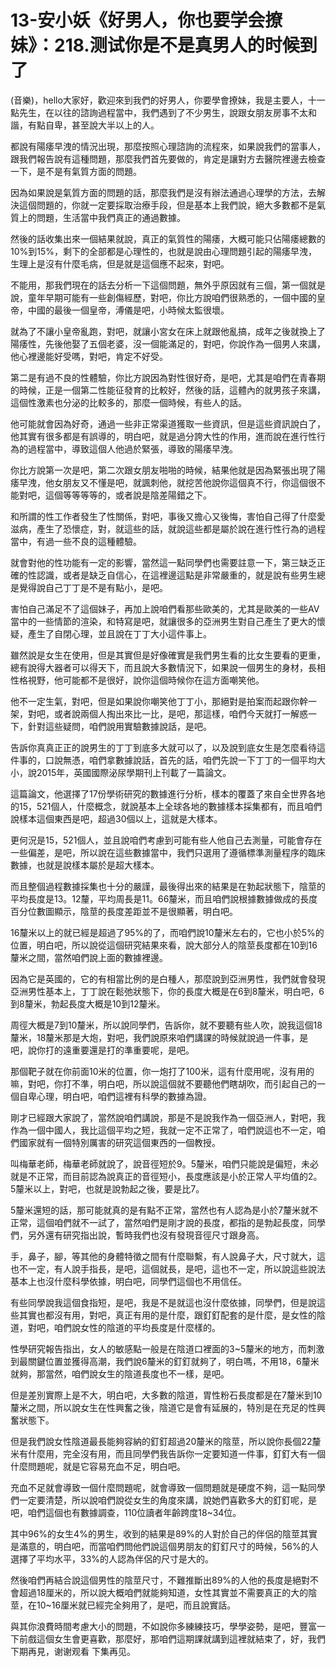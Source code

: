 # 13-安小妖《好男人，你也要学会撩妹》：218.测试你是不是真男人的时候到了

(音樂)，hello大家好，歡迎來到我們的好男人，你要學會撩妹，我是主要人，十一點先生，在以往的諮詢過程當中，我們遇到了不少男生，說跟女朋友房事不太和諧，有點自卑，甚至說大半以上的人。

都說有陽痿早洩的情況出現，那麼按照心理諮詢的流程來，如果說我們的當事人，跟我們報告說有這種問題，那麼我們首先要做的，肯定是讓對方去醫院裡邊去檢查一下，是不是有氣質方面的問題。

因為如果說是氣質方面的問題的話，那麼我們是沒有辦法通過心理學的方法，去解決這個問題的，你就一定要採取治療手段，但是基本上我們說，絕大多數都不是氣質上的問題，生活當中我們真正的通過數據。

然後的話收集出來一個結果就說，真正的氣質性的陽痿，大概可能只佔陽痿總數的10%到15%，剩下的全部都是心理性的，也就是說由心理問題引起的陽痿早洩，生理上是沒有什麼毛病，但是就是這個應不起來，對吧。

不能用，那我們現在的話去分析一下這個問題，無外乎原因就有三個，第一個就是說，童年早期可能有一些創傷經歷，對吧，你比方說咱們很熟悉的，一個中國的皇帝，中國的最後一個皇帝，溥儀是吧，小時候太監很壞。

就為了不讓小皇帝亂跑，對吧，就讓小宮女在床上就跟他亂搞，成年之後就換上了陽痿性，先後他娶了五個老婆，沒一個能滿足的，對吧，你說作為一個男人來講，他心裡邊能好受嗎，對吧，肯定不好受。

第二是有過不良的性體驗，你比方說因為對性很好奇，是吧，尤其是咱們在青春期的時候，正是一個第二性能征發育的比較好，然後的話，這體內的就男孩子來講，這個性激素也分泌的比較多的，那麼一個時候，有些人的話。

他可能就會因為好奇，通過一些非正常渠道獲取一些資訊，但是這些資訊說白了，他其實有很多都是有誤導的，明白吧，就是過分誇大性的作用，進而說在進行性行為的過程當中，導致這個人他過於緊張，導致的陽痿早洩。

你比方說第一次是吧，第二次跟女朋友啪啪的時候，結果他就是因為緊張出現了陽痿早洩，他女朋友又不懂是吧，就諷刺他，就挖苦他說你這個真不行，你這個很不能對吧，這個等等等等的，或者說是陰差陽錯之下。

和所謂的性工作者發生了性關係，對吧，事後又擔心又後悔，害怕自己得了什麼愛滋病，產生了恐懷症，對，就這些的話，就說這些都是屬於說在進行性行為的過程當中，有過一些不良的這種體驗。

就會對他的性功能有一定的影響，當然這一點同學們也需要註意一下，第三缺乏正確的性認識，或者是缺乏自信心，在這裡邊這點是非常嚴重的，就是說有些男生總是覺得說自己丁丁是不是有點小，是吧。

害怕自己滿足不了這個妹子，再加上說咱們看那些歐美的，尤其是歐美的一些AV當中的一些情節的渲染，和特寫是吧，就讓很多的亞洲男生對自己產生了更大的懷疑，產生了自閉心理，並且說在丁丁大小這件事上。

雖然說是女生在使用，但是其實但是好像確實是我們男生看的比女生要看的更重，總有說得大器者可以得天下，而且說大多數情況下，如果說一個男生的身材，長相性格視野，他可能都不是很好，說你這個時候你在這方面嘲笑他。

他不一定生氣，對吧，但是如果說你嘲笑他丁丁小，那絕對是拍案而起跟你幹一架，對吧，或者說兩個人掏出來比一比，是吧，那這樣，咱們今天就打一解惑一下，針對這些疑問，咱們說用實驗數據說話，是吧。

告訴你真真正正的說男生的丁丁到底多大就可以了，以及說到底女生是怎麼看待這件事的，口說無憑，咱們拿數據說話，首先的話，咱們先說一下丁丁的一個平均大小，說2015年，英國國際泌尿學期刊上刊載了一篇論文。

這篇論文，他選擇了17份學術研究的數據進行分析，樣本的覆蓋了來自全世界各地的15，521個人，什麼概念，就說基本上全球各地的數據樣本採集都有，而且咱們說樣本這個東西是吧，超過30個以上，這就是大樣本。

更何況是15，521個人，並且說咱們考慮到可能有些人他自己去測量，可能會存在一些偏差，是吧，所以說在這些數據當中，我們只選用了遵循標準測量程序的臨床數據，也就是說樣本屬於是超大樣本。

而且整個過程數據採集也十分的嚴謹，最後得出來的結果是在勃起狀態下，陰莖的平均長度是13。12釐，平均周長是11。66釐米，而且咱們說根據數據做成的長度百分位數圖顯示，陰莖的長度差距並不是很顯著，明白吧。

16釐米以上的就已經是超過了95%的了，而咱們說10釐米左右的，它也小於5%的位置，明白吧，所以說從這個研究結果來看，說大部分人的陰莖長度都在10到16釐米之間，當然咱們說上面的數據裡邊。

因為它是英國的，它的有相當比例的是白種人，那麼說到亞洲男性，我們就會發現亞洲男性基本上，丁丁說在鬆弛狀態下，你的長度大概是在6到8釐米，明白吧，6到8釐米，勃起長度大概是10到12釐米。

周徑大概是7到10釐米，所以說同學們，告訴你，就不要聽有些人吹，說我這個18釐米，18釐米那是大炮，對吧，我們說原來咱們講課的時候就說過一件事，是吧，說你打的遠重要還是打的準重要呢，是吧。

那個靶子就在你前面10米的位置，你一炮打了100米，這有什麼用呢，沒有用的嘛，對吧，你打不準，明白吧，所以說這個就不要聽他們瞎胡吹，而引起自己的一個自卑心理，明白吧，咱們這裡有科學的數據為證。

剛才已經跟大家說了，當然說咱們講說，那是不是說我作為一個亞洲人，對吧，我作為一個中國人，我比這個平均之短，我就一定不正常了，咱們說這也不一定，咱們國家就有一個特別厲害的研究這個東西的一個教授。

叫梅華老師，梅華老師就說了，說音徑短於9。5釐米，咱們只能說是偏短，未必就是不正常，而目前認為說真正的音徑短小，長度應該是小於正常人平均值的2。5釐米以上，對吧，也就是說勃起之後，要是比7。

5釐米還短的話，那可能就真的是有點不正常，當然也有人認為是小於7釐米就不正常，這個咱們就不一試了，當然咱們是剛才說的長度，都指的是勃起長度，同學們，另外還有研究指出說，暫時我們也沒有發現音徑尺寸跟身高。

手，鼻子，腳，等其他的身體特徵之間有什麼聯繫，有人說鼻子大，尺寸就大，這也不一定，有人說手指長，是吧，這個就長，是吧，這也不一定，所以說這些說法基本上也沒什麼科學依據，明白吧，同學們這個也不用信任。

有些同學說我這個食指短，是吧，我是不是就這也沒什麼依據，同學們，但是說這些其實也都沒有用，對吧，真正有用的是什麼，跟釘釘配套的是什麼，是女性的陰道，對吧，咱們說女性的陰道的平均長度是什麼樣的。

性學研究報告指出，女人的敏感點一般是在陰道口裡面的3~5釐米的地方，而刺激到最關鍵位置並獲得高潮，我們說6釐米的釘釘就夠了，明白嗎，不用18，6釐米就夠，那當然，咱們說女生的陰道長度也不一樣，是吧。

但是差別實際上是不大，明白吧，大多數的陰道，胃性粉石長度都是在7釐米到10釐米之間，所以說女生在性興奮之後，陰道它是會有延展的，特別是在充足的性興奮狀態下。

但是我們說女性陰道最長能夠容納的釘釘超過20釐米的陰莖，所以說你長個22釐米有什麼用，完全沒有用，而且同學們我告訴你一定要知道一件事，釘釘大有一個什麼問題呢，就是它容易充血不足，明白吧。

充血不足就會導致一個什麼問題呢，就會導致一個問題就是硬度不夠，這一點同學們一定要清楚，所以說咱們說從女生的角度來講，說她們喜歡多大的釘釘呢，是吧，咱們這個也有數據調查，110位讀者年齡跨度18~34位。

其中96%的女生4%的男生，收到的結果是89%的人對於自己的伴侶的陰莖其實是滿意的，明白吧，而當咱們問他們說這個男朋友的釘釘尺寸的時候，56%的人選擇了平均水平，33%的人認為伴侶的尺寸是大的。

然後咱們再結合說這個男性的陰莖尺寸，不難推斷出89%的人他的長度是絕對不會超過18厘米的，所以說大概咱們就能夠知道，女性其實並不需要真正的大的陰莖，在10~16厘米就已經完全夠用了，是吧，而且說實話。

與其你浪費時間考慮大小的問題，不如說你多練練技巧，學學姿勢，是吧，豐富一下前戲這個女生會更喜歡，那麼好，那咱們這期課就講到這裡就結束了，好，我們下期再見，谢谢观看 下集再见。

